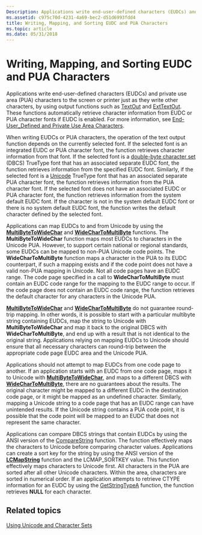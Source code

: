 ```yaml
---
Description: Applications write end-user-defined characters (EUDCs) and private use area (PUA) characters to the screen or printer just as they write other characters, by using output functions such as TextOut and ExtTextOut.
ms.assetid: c975c70d-4231-4a69-bec2-d51d6993fdd4
title: Writing, Mapping, and Sorting EUDC and PUA Characters
ms.topic: article
ms.date: 05/31/2018
---
```


# Writing, Mapping, and Sorting EUDC and PUA Characters

Applications write end-user-defined characters (EUDCs) and private use area (PUA) characters to the screen or printer just as they write other characters, by using output functions such as [TextOut](https://msdn.microsoft.com/en-us/library/Dd145133(v=VS.85).aspx) and [ExtTextOut](https://msdn.microsoft.com/en-us/library/Dd162713(v=VS.85).aspx). These functions automatically retrieve character information from EUDC or PUA character fonts if EUDC is enabled. For more information, see [End-User\_Defined and Private Use Area Characters](end-user-defined-characters.md).

When writing EUDCs or PUA characters, the operation of the text output function depends on the currently selected font. If the selected font is an integrated EUDC or PUA character font, the function retrieves character information from that font. If the selected font is a [double-byte character set](double-byte-character-sets.md) (DBCS) TrueType font that has an associated separate EUDC font, the function retrieves information from the specified EUDC font. Similarly, if the selected font is a [Unicode](unicode.md) TrueType font that has an associated separate PUA character font, the function retrieves information from the PUA character font. If the selected font does not have an associated EUDC or PUA character font, the function retrieves information from the system default EUDC font. If the character is not in the system default EUDC font or there is no system default EUDC font, the function writes the default character defined by the selected font.

Applications can map EUDCs to and from Unicode by using the [**MultiByteToWideChar**](/windows/desktop/api/Stringapiset/nf-stringapiset-multibytetowidechar) and [**WideCharToMultiByte**](/windows/desktop/api/Stringapiset/nf-stringapiset-widechartomultibyte) functions. The **MultiByteToWideChar** function maps most EUDCs to characters in the Unicode PUA. However, to support certain national or regional standards, some EUDCs can be mapped to non-PUA Unicode code points. The **WideCharToMultiByte** function maps a character in the PUA to its EUDC counterpart, if such a mapping exists and if the code point does not have a valid non-PUA mapping in Unicode. Not all code pages have an EUDC range. The code page specified in a call to **WideCharToMultiByte** must contain an EUDC code range for the mapping to the EUDC range to occur. If the code page does not contain an EUDC code range, the function retrieves the default character for any characters in the Unicode PUA.

[**MultiByteToWideChar**](/windows/desktop/api/Stringapiset/nf-stringapiset-multibytetowidechar) and [**WideCharToMultiByte**](/windows/desktop/api/Stringapiset/nf-stringapiset-widechartomultibyte) do not guarantee round-trip mapping. In other words, it is possible to start with a particular multibyte string containing EUDCs, map the string to Unicode with **MultiByteToWideChar** and map it back to the original DBCS with **WideCharToMultiByte**, and end up with a result that is not identical to the original string. Applications relying on mapping EUDCs to Unicode should ensure that all necessary characters can round-trip between the appropriate code page EUDC area and the Unicode PUA.

Applications should not attempt to map EUDCs from one code page to another. If an application starts with an EUDC from one code page, maps it to Unicode with [**MultiByteToWideChar**](/windows/desktop/api/Stringapiset/nf-stringapiset-multibytetowidechar), and maps to a different DBCS with [**WideCharToMultiByte**](/windows/desktop/api/Stringapiset/nf-stringapiset-widechartomultibyte), there are no guarantees about the results. The original character might be mapped to a different EUDC in the destination code page, or it might be mapped as an undefined character. Similarly, mapping a Unicode string to a code page that has an EUDC range can have unintended results. If the Unicode string contains a PUA code point, it is possible that the code point will be mapped to an EUDC that does not represent the same character.

Applications can compare DBCS strings that contain EUDCs by using the ANSI version of the [CompareString](https://msdn.microsoft.com/en-us/library/Dd317759(v=VS.85).aspx) function. The function effectively maps the characters to Unicode before comparing character values. Applications can create a sort key for the string by using the ANSI version of the [**LCMapString**](/windows/desktop/api/Winnls/nf-winnls-lcmapstringa) function and the LCMAP\_SORTKEY value. This function effectively maps characters to Unicode first. All characters in the PUA are sorted after all other Unicode characters. Within the area, characters are sorted in numerical order. If an application attempts to retrieve CTYPE information for an EUDC by using the [GetStringTypeA](/windows/desktop/api/Winnls/nf-winnls-getstringtypea) function, the function retrieves **NULL** for each character.

## Related topics

<dl> <dt>

[Using Unicode and Character Sets](using-unicode-and-character-sets.md)
</dt> </dl>

 

 



